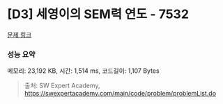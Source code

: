# [D3] 세영이의 SEM력 연도 - 7532 

[문제 링크](https://swexpertacademy.com/main/code/problem/problemDetail.do?contestProbId=AWooplJ60l8DFARx) 

### 성능 요약

메모리: 23,192 KB, 시간: 1,514 ms, 코드길이: 1,107 Bytes



> 출처: SW Expert Academy, https://swexpertacademy.com/main/code/problem/problemList.do